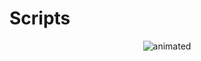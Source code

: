 # Scripts
<p align="center">
  <img src="https://github.com/user-attachments/assets/06047204-be5a-4f80-8c9b-3fbfc4301022" alt="animated" />
</p>  
